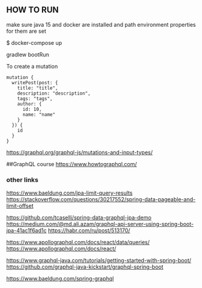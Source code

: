 ## HOW TO RUN
make sure java 15 and docker are installed and path environment properties for them are set 

$ docker-compose up

gradlew bootRun

To create a mutation

````
mutation {
  writePost(post: {
    title: "title",
    description: "description",
    tags: "tags",
    author: {
      id: 10,
      name: "name"
    }
  }) {
    id
  }
}
````

https://graphql.org/graphql-js/mutations-and-input-types/

##GraphQL course
https://www.howtographql.com/


### other links

https://www.baeldung.com/jpa-limit-query-results
https://stackoverflow.com/questions/30217552/spring-data-pageable-and-limit-offset

https://github.com/tcaselli/spring-data-graphql-jpa-demo
https://medium.com/@md.ali.azam/graphql-api-server-using-spring-boot-jpa-41ac1f6ad1c
https://habr.com/ru/post/513170/

https://www.apollographql.com/docs/react/data/queries/
https://www.apollographql.com/docs/react/

https://www.graphql-java.com/tutorials/getting-started-with-spring-boot/
https://github.com/graphql-java-kickstart/graphql-spring-boot

https://www.baeldung.com/spring-graphql

